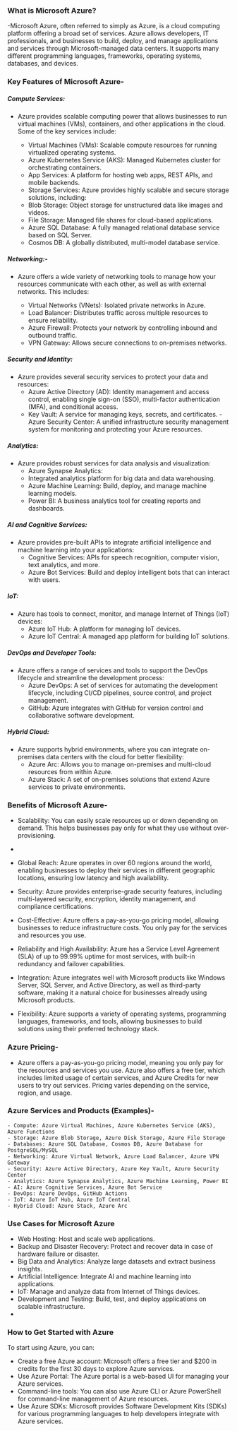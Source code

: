### What is Microsoft Azure?
-Microsoft Azure, often referred to simply as Azure, is a cloud computing platform offering a broad set of services. Azure allows developers, IT professionals, and businesses to build, deploy, and manage applications and services through Microsoft-managed data centers. It supports many different programming languages, frameworks, operating systems, databases, and devices.

### Key Features of Microsoft Azure-
##### Compute Services:
- Azure provides scalable computing power that allows businesses to run virtual machines (VMs), containers, and other applications in the cloud. Some of the key services include:
 
    - Virtual Machines (VMs): Scalable compute resources for running virtualized operating systems.
    - Azure Kubernetes Service (AKS): Managed Kubernetes cluster for orchestrating containers.
    - App Services: A platform for hosting web apps, REST APIs, and mobile backends.
    - Storage Services: Azure provides highly scalable and secure storage solutions, including:
    - Blob Storage: Object storage for unstructured data like images and videos.
    - File Storage: Managed file shares for cloud-based applications.
    - Azure SQL Database: A fully managed relational database service based on SQL Server.
    - Cosmos DB: A globally distributed, multi-model database service.
##### Networking:-
- Azure offers a wide variety of networking tools to manage how your resources communicate with each other, as well as with external networks. This includes:

    - Virtual Networks (VNets): Isolated private networks in Azure.
    - Load Balancer: Distributes traffic across multiple resources to ensure reliability.
    - Azure Firewall: Protects your network by controlling inbound and outbound traffic.
    - VPN Gateway: Allows secure connections to on-premises networks.
##### Security and Identity: 
  - Azure provides several security services to protect your data and resources:
    - Azure Active Directory (AD): Identity management and access control, enabling single sign-on (SSO), multi-factor authentication (MFA), and conditional access.
    - Key Vault: A service for managing keys, secrets, and certificates.
    -Azure Security Center: A unified infrastructure security management system for monitoring and protecting your Azure resources.

##### Analytics:
- Azure provides robust services for data analysis and visualization:
    - Azure Synapse Analytics:
    - Integrated analytics platform for big data and data warehousing.
    - Azure Machine Learning: Build, deploy, and manage machine learning models.
    - Power BI: A business analytics tool for creating reports and dashboards.
##### AI and Cognitive Services:
- Azure provides pre-built APIs to integrate artificial intelligence and machine learning into your applications:
    - Cognitive Services: APIs for speech recognition, computer vision, text analytics, and more.
    - Azure Bot Services: Build and deploy intelligent bots that can interact with users.
##### IoT: 
- Azure has tools to connect, monitor, and manage Internet of Things (IoT) devices:
    - Azure IoT Hub: A platform for managing IoT devices.
    - Azure IoT Central: A managed app platform for building IoT solutions.
##### DevOps and Developer Tools: 
- Azure offers a range of services and tools to support the DevOps lifecycle and streamline the development process:
    - Azure DevOps: A set of services for automating the development lifecycle, including CI/CD pipelines, source control, and project management.
    - GitHub: Azure integrates with GitHub for version control and collaborative software development.
##### Hybrid Cloud:
- Azure supports hybrid environments, where you can integrate on-premises data centers with the cloud for better flexibility:
    - Azure Arc: Allows you to manage on-premises and multi-cloud resources from within Azure.
    - Azure Stack: A set of on-premises solutions that extend Azure services to private environments.

### Benefits of Microsoft Azure-
- Scalability: You can easily scale resources up or down depending on demand. This helps businesses pay only for what they use without over-provisioning.
- 
- Global Reach: Azure operates in over 60 regions around the world, enabling businesses to deploy their services in different geographic locations, ensuring low latency and high availability.

- Security: Azure provides enterprise-grade security features, including multi-layered security, encryption, identity management, and compliance certifications.

- Cost-Effective: Azure offers a pay-as-you-go pricing model, allowing businesses to reduce infrastructure costs. You only pay for the services and resources you use.

- Reliability and High Availability: Azure has a Service Level Agreement (SLA) of up to 99.99% uptime for most services, with built-in redundancy and failover capabilities.

- Integration: Azure integrates well with Microsoft products like Windows Server, SQL Server, and Active Directory, as well as third-party software, making it a natural choice for businesses already using Microsoft products.

- Flexibility: Azure supports a variety of operating systems, programming languages, frameworks, and tools, allowing businesses to build solutions using their preferred technology stack.

### Azure Pricing-
- Azure offers a pay-as-you-go pricing model, meaning you only pay for the resources and services you use. Azure also offers a free tier, which includes limited usage of certain services, and Azure Credits for new users to try out services. Pricing varies depending on the service, region, and usage.

### Azure Services and Products (Examples)-
    - Compute: Azure Virtual Machines, Azure Kubernetes Service (AKS), Azure Functions
    - Storage: Azure Blob Storage, Azure Disk Storage, Azure File Storage
    - Databases: Azure SQL Database, Cosmos DB, Azure Database for PostgreSQL/MySQL
    - Networking: Azure Virtual Network, Azure Load Balancer, Azure VPN Gateway
    - Security: Azure Active Directory, Azure Key Vault, Azure Security Center
    - Analytics: Azure Synapse Analytics, Azure Machine Learning, Power BI
    - AI: Azure Cognitive Services, Azure Bot Service
    - DevOps: Azure DevOps, GitHub Actions
    - IoT: Azure IoT Hub, Azure IoT Central
    - Hybrid Cloud: Azure Stack, Azure Arc
### Use Cases for Microsoft Azure
- Web Hosting: Host and scale web applications.
- Backup and Disaster Recovery: Protect and recover data in case of hardware failure or disaster.
- Big Data and Analytics: Analyze large datasets and extract business insights.
- Artificial Intelligence: Integrate AI and machine learning into applications.
- IoT: Manage and analyze data from Internet of Things devices.
- Development and Testing: Build, test, and deploy applications on scalable infrastructure.
- 
### How to Get Started with Azure
To start using Azure, you can:

- Create a free Azure account: Microsoft offers a free tier and $200 in credits for the first 30 days to explore Azure services.
- Use Azure Portal: The Azure portal is a web-based UI for managing your Azure services.
- Command-line tools: You can also use Azure CLI or Azure PowerShell for command-line management of Azure resources.
- Use Azure SDKs: Microsoft provides Software Development Kits (SDKs) for various programming languages to help developers integrate with Azure services.

